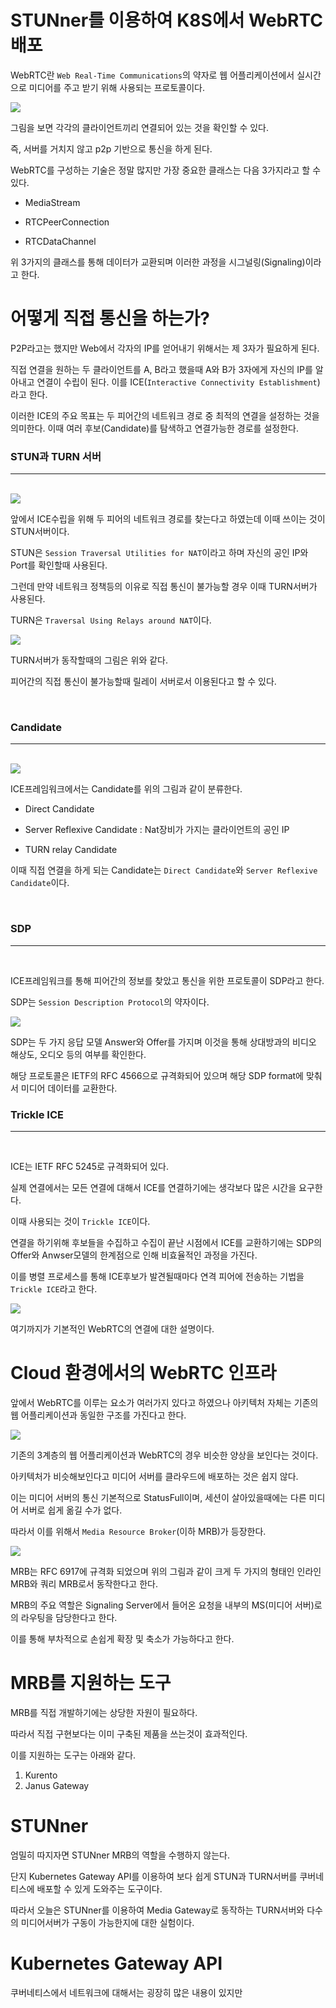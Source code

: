 # STUNner를 이용하여 K8S에서 WebRTC 배포

WebRTC란 `Web Real-Time Communications`의 약자로 웹 어플리케이션에서 실시간으로 미디어를 주고 받기 위해 사용되는 프로토콜이다.

<img src="./img/01-webrtc.png">

그림을 보면 각각의 클라이언트끼리 연결되어 있는 것을 확인할 수 있다.

즉, 서버를 거치지 않고 p2p 기반으로 통신을 하게 된다.


WebRTC를 구성하는 기술은 정말 많지만 가장 중요한 클래스는 다음 3가지라고 할 수 있다.

* MediaStream

* RTCPeerConnection

* RTCDataChannel


위 3가지의 클래스를 통해 데이터가 교환되며 이러한 과정을 시그널링(Signaling)이라고 한다.


# 어떻게 직접 통신을 하는가?

P2P라고는 했지만 Web에서 각자의 IP를 얻어내기 위해서는 제 3자가 필요하게 된다.

직접 연결을 원하는 두 클라이언트를 A, B라고 했을때 A와 B가 3자에게 자신의 IP를 알아내고 연결이 수립이 된다. 이를 ICE(`Interactive Connectivity Establishment`)라고 한다.


이러한 ICE의 주요 목표는 두 피어간의 네트워크 경로 중 최적의 연결을 설정하는 것을 의미한다. 이때 여러 후보(Candidate)를 탐색하고 연결가능한 경로를 설정한다.

### STUN과 TURN 서버
----
<br>

<img src="./img/02-stun turn.png">

앞에서 ICE수립을 위해 두 피어의 네트워크 경로를 찾는다고 하였는데 이때 쓰이는 것이 STUN서버이다.

STUN은 `Session Traversal Utilities for NAT`이라고 하며 자신의 공인 IP와 Port를 확인할때 사용된다.

그런데 만약 네트워크 정책등의 이유로 직접 통신이 불가능할 경우 이때 TURN서버가 사용된다.

TURN은 `Traversal Using Relays around NAT`이다.


<img src="./img/03-turn.png">

TURN서버가 동작할때의 그림은 위와 같다.

피어간의 직접 통신이 불가능할때 릴레이 서버로서 이용된다고 할 수 있다.

<br>

### Candidate
----
<br>


<img src="./img/04-candidate.png">

ICE프레임워크에서는 Candidate를 위의 그림과 같이 분류한다.

* Direct Candidate

* Server Reflexive Candidate : Nat장비가 가지는 클라이언트의 공인 IP

* TURN relay Candidate

이때 직접 연결을 하게 되는 Candidate는 `Direct Candidate`와 `Server Reflexive Candidate`이다.

<br>

### SDP
----
<br>


ICE프레임워크를 통해 피어간의 정보를 찾았고 통신을 위한 프로토콜이 SDP라고 한다.

SDP는 `Session Description Protocol`의 약자이다.


<img src="./img/05-sdp.png">

SDP는 두 가지 응답 모델 Answer와 Offer를 가지며 이것을 통해 상대방과의 비디오 해상도, 오디오 등의 여부를 확인한다.

해당 프로토콜은 IETF의 RFC 4566으로 규격화되어 있으며 해당 SDP format에 맞춰서 미디어 데이터를 교환한다.


### Trickle ICE
----
<br>

ICE는 IETF RFC 5245로 규격화되어 있다.

실제 연결에서는 모든 연결에 대해서 ICE를 연결하기에는 생각보다 많은 시간을 요구한다.

이때 사용되는 것이 `Trickle ICE`이다.

연결을 하기위해 후보들을 수집하고 수집이 끝난 시점에서 ICE를 교환하기에는 SDP의 Offer와 Anwser모델의 한계점으로 인해 비효율적인 과정을 가진다.

이를 병렬 프로세스를 통해 ICE후보가 발견될때마다 연격 피어에 전송하는 기법을 `Trickle ICE`라고 한다.

<img src="./img/06-trickle ice.png">

<br>

여기까지가 기본적인 WebRTC의 연결에 대한 설명이다.


# Cloud 환경에서의 WebRTC 인프라

앞에서 WebRTC를 이루는 요소가 여러가지 있다고 하였으나 아키텍처 자체는 기존의 웹 어플리케이션과 동일한 구조를 가진다고 한다.

<img src="./img/07- www webrtc architecture.png">

기존의 3계층의 웹 어플리케이션과 WebRTC의 경우 비슷한 양상을 보인다는 것이다.


아키텍처가 비슷해보인다고 미디어 서버를 클라우드에 배포하는 것은 쉽지 않다.

이는 미디어 서버의 통신 기본적으로 StatusFull이며, 세션이 살아있을때에는 다른 미디어 서버로 쉽게 옮길 수가 없다.

따라서 이를 위해서 `Media Resource Broker`(이하 MRB)가 등장한다.


<img src="./img/08-mrb.png">

MRB는 RFC 6917에 규격화 되었으며 위의 그림과 같이 크게 두 가지의 형태인 인라인 MRB와 쿼리 MRB로서 동작한다고 한다.


MRB의 주요 역할은 Signaling Server에서 들어온 요청을 내부의 MS(미디어 서버)로의 라우팅을 담당한다고 한다.

이를 통해 부차적으로 손쉽게 확장 및 축소가 가능하다고 한다.


# MRB를 지원하는 도구

MRB를 직접 개발하기에는 상당한 자원이 필요하다. 

따라서 직접 구현보다는 이미 구축된 제품을 쓰는것이 효과적인다.

이를 지원하는 도구는 아래와 같다.

1. Kurento
2. Janus Gateway


# STUNner

엄밀히 따지자면 STUNner MRB의 역할을 수행하지 않는다. 

단지 Kubernetes Gateway API를 이용하여 보다 쉽게 STUN과 TURN서버를 쿠버네티스에 배포할 수 있게 도와주는 도구이다.

따라서 오늘은 STUNner를 이용하여 Media Gateway로 동작하는 TURN서버와 다수의 미디어서버가 구동이 가능한지에 대한 실험이다.

# Kubernetes Gateway API


쿠버네티스에서 네트워크에 대해서는 굉장히 많은 내용이 있지만 

